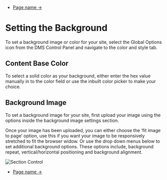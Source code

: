 <div class="row-fluid">
	<div class="span12">
		<ul class="pager">
  			<li class="pull-right"><a href="http://docs.pagelines.com/configure/">Page name &rarr;</a></li>
		</ul>
	</div>
</div>

# Setting the Background

To set a background image or color for your site, select the Global Options icon from the DMS Control Panel and navigate to the color and style tab. 

## Content Base Color 

To select a solid color as your background, either enter the hex value manually in to the color field or use the inbuilt color picker to make your choice.

## Background Image

To set a background image for your site, first upload your image using the options inside the background image settings section. 

Once your image has been uploaded, you can either choose the ‘fit image to page’ option, use this if you want your image to be responsively stretched to fit the browser widow. Or use the drop down menus below to set additional background options. These options include, background repeat, vertical/horizontal positioning and background alignment. 

![Section Control](https://raw.github.com/pagelines/Docs/master/gh-pages-template/public/img/adjusting-site-background.png "Site Background")


<div class="row-fluid">
	<div class="span12">
		<ul class="pager">
  			<li class="pull-right"><a href="http://docs.pagelines.com/configure/">Page name &rarr;</a></li>
		</ul>
	</div>
</div>